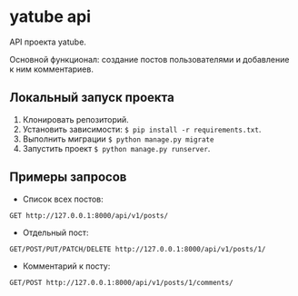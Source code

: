 # yatube api

API проекта yatube.

Основной функционал: создание постов пользователями и добавление к ним комментариев.

## Локальный запуск проекта
1. Клонировать репозиторий.  
2. Установить зависимости: ```$ pip install -r requirements.txt```. 
3. Выполнить миграции ```$ python manage.py migrate``` 
3. Запустить проект ```$ python manage.py runserver```.

## Примеры запросов
- Список всех постов:
```
GET http://127.0.0.1:8000/api/v1/posts/
```

- Отдельный пост:
```
GET/POST/PUT/PATCH/DELETE http://127.0.0.1:8000/api/v1/posts/1/
```

- Комментарий к посту:
```
GET/POST http://127.0.0.1:8000/api/v1/posts/1/comments/
```

